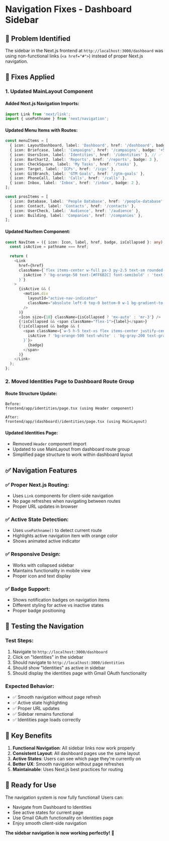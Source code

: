 # Navigation Fixes - Dashboard Sidebar

## 🎯 **Problem Identified**

The sidebar in the Next.js frontend at `http://localhost:3000/dashboard` was using non-functional links (`<a href="#">`) instead of proper Next.js navigation.

## 🔧 **Fixes Applied**

### **1. Updated MainLayout Component**

#### **Added Next.js Navigation Imports:**
```typescript
import Link from 'next/link';
import { usePathname } from 'next/navigation';
```

#### **Updated Menu Items with Routes:**
```typescript
const menuItems = [
  { icon: LayoutDashboard, label: 'Dashboard', href: '/dashboard', badge: 1 },
  { icon: Briefcase, label: 'Campaigns', href: '/campaigns', badge: '+5' },
  { icon: UsersIcon, label: 'Identities', href: '/identities' }, // ✅ Fixed
  { icon: BarChart2, label: 'Reports', href: '/reports', badge: 3 },
  { icon: CheckSquare, label: 'My Tasks', href: '/tasks' },
  { icon: Target, label: 'ICPs', href: '/icps' },
  { icon: GitBranch, label: 'GTM Goals', href: '/gtm-goals' },
  { icon: PhoneCall, label: 'Calls', href: '/calls' },
  { icon: Inbox, label: 'Inbox', href: '/inbox', badge: 2 },
];

const prosItems = [
  { icon: Database, label: 'People Database', href: '/people-database' },
  { icon: Contact, label: 'Contacts', href: '/contacts' },
  { icon: UserCheck, label: 'Audience', href: '/audience' },
  { icon: Building, label: 'Companies', href: '/companies' },
];
```

#### **Updated NavItem Component:**
```typescript
const NavItem = ({ icon: Icon, label, href, badge, isCollapsed }: any) => {
  const isActive = pathname === href;
  
  return (
    <Link 
      href={href} 
      className={`flex items-center w-full px-3 py-2.5 text-sm rounded-lg transition-colors relative ${
        isActive ? 'bg-orange-50 text-[#FF6B2C] font-semibold' : 'text-gray-600 hover:bg-gray-100'
      }`}
    >
      {isActive && (
        <motion.div
          layoutId="active-nav-indicator"
          className="absolute left-0 top-0 bottom-0 w-1 bg-gradient-to-b from-[#FF6B2C] to-[#3AA3FF] rounded-r-full"
        />
      )}
      <Icon size={18} className={isCollapsed ? 'mx-auto' : 'mr-3'} />
      {!isCollapsed && <span className="flex-1">{label}</span>}
      {!isCollapsed && badge && (
        <span className={`w-5 h-5 text-xs flex items-center justify-center rounded-full ${
          isActive ? 'bg-orange-500 text-white' : 'bg-gray-200 text-gray-700 font-medium'
        }`}>
          {badge}
        </span>
      )}
    </Link>
  );
};
```

### **2. Moved Identities Page to Dashboard Route Group**

#### **Route Structure Update:**
```
Before:
frontend/app/identities/page.tsx (using Header component)

After:
frontend/app/(dashboard)/identities/page.tsx (using MainLayout)
```

#### **Updated Identities Page:**
- Removed `Header` component import
- Updated to use MainLayout from dashboard route group
- Simplified page structure to work within dashboard layout

## ✅ **Navigation Features**

### **✅ Proper Next.js Routing:**
- Uses `Link` components for client-side navigation
- No page refreshes when navigating between routes
- Proper URL updates in browser

### **✅ Active State Detection:**
- Uses `usePathname()` to detect current route
- Highlights active navigation item with orange color
- Shows animated active indicator

### **✅ Responsive Design:**
- Works with collapsed sidebar
- Maintains functionality in mobile view
- Proper icon and text display

### **✅ Badge Support:**
- Shows notification badges on navigation items
- Different styling for active vs inactive states
- Proper badge positioning

## 🧪 **Testing the Navigation**

### **Test Steps:**
1. Navigate to `http://localhost:3000/dashboard`
2. Click on "Identities" in the sidebar
3. Should navigate to `http://localhost:3000/identities`
4. Should show "Identities" as active in sidebar
5. Should display the identities page with Gmail OAuth functionality

### **Expected Behavior:**
- ✅ Smooth navigation without page refresh
- ✅ Active state highlighting
- ✅ Proper URL updates
- ✅ Sidebar remains functional
- ✅ Identities page loads correctly

## 🎯 **Key Benefits**

1. **Functional Navigation**: All sidebar links now work properly
2. **Consistent Layout**: All dashboard pages use the same layout
3. **Active States**: Users can see which page they're currently on
4. **Better UX**: Smooth navigation without page refreshes
5. **Maintainable**: Uses Next.js best practices for routing

## 🚀 **Ready for Use**

The navigation system is now fully functional! Users can:
- Navigate from Dashboard to Identities
- See active states for current page
- Use Gmail OAuth functionality on Identities page
- Enjoy smooth client-side navigation

**The sidebar navigation is now working perfectly!** 🎉


